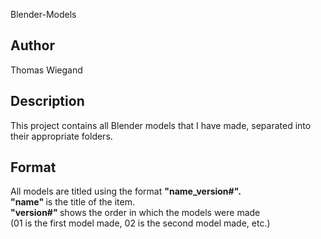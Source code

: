 Blender-Models

## Author

Thomas Wiegand

## Description

This project contains all Blender models that I have made,
separated into their appropriate folders.

## Format

All models are titled using the format <b> "name_version#". </b> <br />
<b> "name" </b> is the title of the item. <br />
<b>"version#" </b> shows the order in which the models were made  <br />
(01 is the first model made, 02 is the second model made, etc.) <br />
